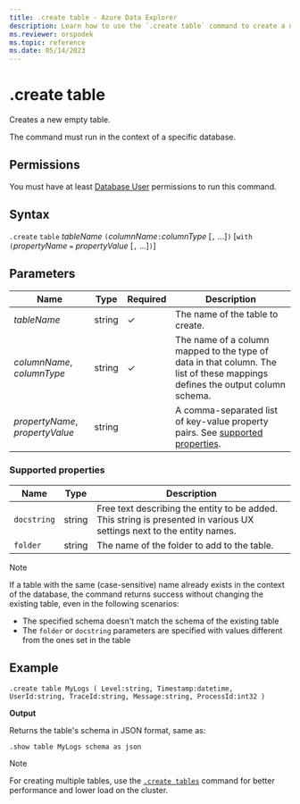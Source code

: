 ```yaml
---
title: .create table - Azure Data Explorer
description: Learn how to use the `.create table` command to create a new empty table.
ms.reviewer: orspodek
ms.topic: reference
ms.date: 05/14/2023
---
```

# .create table

Creates a new empty table.

The command must run in the context of a specific database.

## Permissions

You must have at least [Database User](access-control/role-based-access-control.md) permissions to run this command.

## Syntax

`.create` `table` *tableName* `(`*columnName*`:`*columnType* [`,` ...]`)`  [`with` `(`*propertyName* `=` *propertyValue* [`,` ...]`)`]

## Parameters

| Name | Type | Required | Description |
|--|--|--|--|
| *tableName* | string | &check; | The name of the table to create. |
| *columnName*, *columnType* | string | &check; | The name of a column mapped to the type of data in that column. The list of these mappings defines the output column schema.|
| *propertyName*, *propertyValue* | string | | A comma-separated list of key-value property pairs. See [supported properties](#supported-properties).|

### Supported properties

|Name|Type|Description|
|--|--|--|
|`docstring`|string|Free text describing the entity to be added. This string is presented in various UX settings next to the entity names.|
|`folder`|string|The name of the folder to add to the table.|

> [!NOTE]
> If a table with the same (case-sensitive) name already exists in the context of the database, the command returns success without changing the existing table, even in the following scenarios:
>
> * The specified schema doesn't match the schema of the existing table
> * The `folder` or `docstring` parameters are specified with values different from the ones set in the table

## Example

```kusto
.create table MyLogs ( Level:string, Timestamp:datetime, UserId:string, TraceId:string, Message:string, ProcessId:int32 ) 
```

**Output**

Returns the table's schema in JSON format, same as:

```kusto
.show table MyLogs schema as json
```

> [!NOTE]
> For creating multiple tables, use the [`.create tables`](create-tables-command.md) command for better performance and lower load on the cluster.
